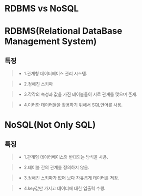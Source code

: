 RDBMS vs NoSQL
==============

# RDBMS(Relational DataBase Management System)

## 특징

> * 1.관계형 데이터베이스 관리 시스템.

> * 2.정해진 스키마

> * 3.각각의 속성과 값을 가진 테이블들이 서로 관계를 맺으며 존재.

> * 4.이러한 데이터들을 활용하기 위해서 SQL언어를 사용.



# NoSQL(Not Only SQL)

## 특징

> * 1.관계형 데이터베이스와 반대되는 방식을 사용.
 
> * 2.테이블 간의 관계를 정의하지 않음.

> * 3.정해진 스키마가 없어 보다 자유롭게 데이터를 저장.

> * 4.key값만 가지고 데이터에 대한 입출력 수행.

